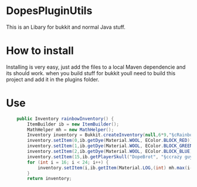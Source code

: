 # DopesPluginUtils
This is an Libary for bukkit and normal Java stuff.

# How to install
Installing is very easy, just add the files to a local Maven dependencie and its should work.
when you build stuff for bukkit youll need to build this project and add it in the plugins folder.


# Use

```java
    public Inventory rainbowInventory() {
        ItemBuilder ib = new ItemBuilder();
        MathHelper mh = new MathHelper();
        Inventory inventory = Bukkit.createInventory(null,6*9,"§cRainbow Inventory");
        inventory.setItem(0,ib.getDye(Material.WOOL, EColor.BLOCK_RED));
        inventory.setItem(1,ib.getDye(Material.WOOL, EColor.BLOCK_GREEN));
        inventory.setItem(2,ib.getDye(Material.WOOL, EColor.BLOCK_BLUE));
        inventory.setItem(15,ib.getPlayerSkull("DopeBrot", "§ccrazy guy who made this lol"));
        for (int i = 16; i < 24; i++) {
            inventory.setItem(i,ib.getItem(Material.LOG,(int) mh.max(i-16,15),"LOG Type test"));
        }
        return inventory;
 ```
